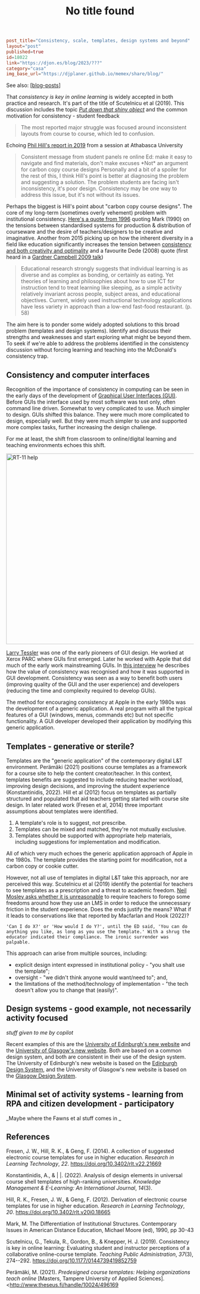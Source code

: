 ﻿---
title: No title found
---
```toml
post_title="Consistency, scale, templates, design systems and beyond"
layout="post"
published=true
id=18022
link="https://djon.es/blog/2023/???"
category="casa"
img_base_url="https://djplaner.github.io/memex/share/blog/"
```

See also:  [[blog-posts]]

That _consistency is key in online learning_ is widely accepted in both practice and research. It's part of the title of Scutelnicu et al (2019). This discussion includes the topic [_Put down that shiny object_](https://wcet.wiche.edu/frontiers/2023/02/02/put-down-the-shiny-object/) and the common motivation for consistency - student feedback
> The most reported major struggle was focused around inconsistent layouts from course to course, which led to confusion.

Echoing [Phil Hill's report in 2019](https://philonedtech.com/student-panels-non-traditional-students-and-consistency-in-course-navigation/) from a session at Athabasca University
> Consistent message from student panels re online Ed: make it easy to navigate and find materials, don't make excuses \*Not\* an argument for carbon copy course designs 
Personally and a bit of a spoiler for the rest of this, I think Hill's point is better at diagnosing the problem and suggesting a solution. The problem students are facing isn't inconsistency, it's poor design. Consistency may be one way to address this issue, but it's not without its issues.

Perhaps the biggest is Hill's point about "carbon copy course designs". The core of my long-term (sometimes overly vehement) problem with institutional consistency. [Here's a quote from 1996](https://djon.es/blog/2015/02/25/contradictions-in-adjectives-you-cant-be-consistent-and-optimal/#and-its-not-new) quoting Mark (1990) on the tensions between standardised systems for production & distribution of courseware and the desire of teachers/designers to be creative and imaginative. Another from 2015 picking up on how the inherent diversity in a field like education significantly increases the tension between [consistency and both creativity and optimality](https://djon.es/blog/2015/02/25/contradictions-in-adjectives-you-cant-be-consistent-and-optimal/#consistent-cant-be-optimal) and a favourite Dede (2008) quote (first heard in a [Gardner Campbell 2009 talk](http://www.gardnercampbell.net/blog1/intuitions-networks-disruptions/)) 

> Educational research strongly suggests that individual learning is as diverse and as complex as bonding, or certainly as eating. Yet theories of learning and philosophies about how to use ICT for instruction tend to treat learning like sleeping, as a simple activity relatively invariant across people, subject areas, and educational objectives. Current, widely used instructional technology applications have less variety in approach than a low-end fast-food restaurant. (p. 58)

The aim here is to ponder some widely adopted solutions to this broad problem (templates and design systems). Identify and discuss their strengths and weaknesses and start exploring what might be beyond them. To seek if we're able to address the problems identified in the consistency discussion without forcing learning and teaching into the McDonald's consistency trap.

## Consistency and computer interfaces

Recognition of the importance of consistency in computing can be seen in the early days of the development of [Graphical User Interfaces (GUI)](https://en.wikipedia.org/wiki/Graphical_user_interface). Before GUIs the interface used by most software was text only, often command line driven. Somewhat to very complicated to use. Much simpler to design. GUIs shifted this balance. They were much more complicated to design, especially well. But they were much simpler to use and supported more complex tasks, further increasing the design challenge. 

For me at least, the shift from classroom to online/digital learning and teaching environments echoes this shift.

<a title="Autopilot, CC BY-SA 3.0 &lt;https://creativecommons.org/licenses/by-sa/3.0&gt;, via Wikimedia Commons" href="https://commons.wikimedia.org/wiki/File:RT-11_help.jpg"><img width="512" alt="RT-11 help" src="https://upload.wikimedia.org/wikipedia/commons/thumb/c/c2/RT-11_help.jpg/512px-RT-11_help.jpg"></a>

[Larry Tessler](https://en.wikipedia.org/wiki/Larry_Tesler) was one of the early pioneers of GUI design. He worked at Xerox PARC where GUIs first emerged. Later he worked with Apple that did much of the early work mainstreaming GUIs. In [this interview](https://web.archive.org/web/20080223103732/http://www.designingforinteraction.com/tesler.html) he describes how the value of consistency was recognised and how it was supported in GUI development. Consistency was seen as a way to benefit both users (improving quality of the GUI and the user experience) and developers (reducing the time and complexity required to develop GUIs). 

The method for encouraging consistency at Apple in the early 1980s was the development of a generic application. A real program with all the typical features of a GUI (windows, menus, commands etc) but not specific functionality. A GUI developer developed their application by modifying this generic application. 

## Templates - generative or sterile?

Templates are the "generic application" of the contemporary digital L&T environment. Perämäki (2021) positions course templates as a framework for a course site to help the content creator/teacher. In this context, templates benefits are suggested to include reducing teacher workload, improving design decisions, and improving the student experience (Konstantinidis, 2022). Hill et al (2012) focus on templates as partially structured and populated that aid teachers getting started with course site design. In later related work (Fresen et al, 2014) three important assumptions about templates were identified.

1. A template's role is to suggest, not prescribe.
2. Templates can be mixed and matched, they're not mutually exclusive.
3. Templates should be supported with appropriate help materials, including suggestions for implementation and modification.

All of which very much echoes the generic application approach of Apple in the 1980s. The template provides the starting point for modification, not a carbon copy or cookie cutter. 

However, not all use of templates in digital L&T take this approach, nor are perceived this way. Scutelnicu et al (2019) identify the potential for teachers to see templates as a prescription and a threat to academic freedom. [Neil Mosley asks whether it is unreasonable](https://www.neilmosley.com/blog/freedom-and-the-lms) to require teachers to forego some freedoms around how they use an LMS in order to reduce the unnecessary friction in the student experience. Does the ends justify the means? What if it leads to conservations like that reported by Macfarlan and Hook (2022)?

    'Can I do X?' or 'How would I do Y?', until the ED said, 'You can do anything you like, as long as you use the template.' With a shrug the educator indicated their compliance. The ironic surrender was palpable.

This approach can arise from multiple sources, including:

- explicit design intent expressed in institutional policy - "you shalt use the template";
- oversight - "we didn't think anyone would want/need to"; and, 
- the limitations of the method/technology of implementation - "the tech doesn't allow you to change that (easily)".






## Design systems - good example, not necessarily activity focused

_stuff given to me by copilot_

Recent examples of this are the [University of Edinburgh's new website](https://www.ed.ac.uk/) and the [University of Glasgow's new website](https://www.gla.ac.uk/). Both are based on a common design system, and both are consistent in their use of the design system. The University of Edinburgh's new website is based on the [Edinburgh Design System](https://ed.ac.uk/brand/design-system), and the University of Glasgow's new website is based on the [Glasgow Design System](https://www.gla.ac.uk/brand/design-system/).


## Minimal set of activity systems - learning from RPA and citizen development - participatory

_Maybe where the Fawns et al stuff comes in _

## References

Fresen, J. W., Hill, R. K., & Geng, F. (2014). A collection of suggested electronic course templates for use in higher education. *Research in Learning Technology*, *22*. <https://doi.org/10.3402/rlt.v22.21669>

Konstantinidis, A., & | |. (2022). Analysis of design elements in universal course shell templates of high-ranking universities. *Knowledge Management & E-Learning: An International Journal*, *14*(3).

Hill, R. K., Fresen, J. W., & Geng, F. (2012). Derivation of electronic course templates for use in higher education. *Research in Learning Technology*, *20*. <https://doi.org/10.3402/rlt.v20i0.18665>

Mark, M. The Differentiation of Institutional Structures. Contemporary Issues in American Distance Education, Michael Moore (ed), 1990, pp 30-43

Scutelnicu, G., Tekula, R., Gordon, B., & Knepper, H. J. (2019). Consistency is key in online learning: Evaluating student and instructor perceptions of a collaborative online-course template. *Teaching Public Administration*, *37*(3), 274--292\. <https://doi.org/10.1177/0144739419852759>

Perämäki, M. (2021). *Predesigned course templates: Helping organizations teach online* [Masters, Tampere University of Applied Sciences]. <http://www.theseus.fi/handle/10024/496169

[//begin]: # "Autogenerated link references for markdown compatibility"
[blog-posts]: ../blog-posts "Blog posts"
[//end]: # "Autogenerated link references"